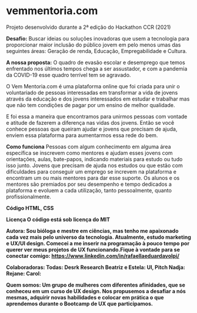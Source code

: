 # vemmentoria.com
Projeto desenvolvido durante a 2ª edição do Hackathon CCR (2021)

<b>Desafio:</b>
Buscar ideias ou soluções inovadoras que usem a tecnologia para proporcionar maior inclusão do público jovem em pelo menos umas das seguintes áreas:
Geração de renda, Educação, Empregabilidade e Cultura.

<b>A nossa proposta:</b>
O quadro de evasão escolar e desemprego que temos enfrentado nos últimos tempos chega a ser assustador, e com a pandemia da COVID-19 esse quadro terrível tem se agravado.

O Vem Mentoria.com é uma plataforma online que foi criada para unir o  voluntariado de pessoas interessadas em transformar a vida de jovens através da educação e dos jovens interessados em estudar e trabalhar mas que não tem condições de pagar por um ensino de melhor qualidade.

E foi essa a maneira que encontramos para unirmos pessoas com vontade e atitude de fazerem a diferença nas vidas dos jovens. Então se você conhece pessoas que queiram ajudar e jovens que precisam de ajuda, enviem essa plataforma para aumentarmos essa rede do bem.


<b>Como funciona</b>
Pessoas com algum conhecimento em alguma área específica se inscrevem como mentores e ajudam esses jovens com orientações, aulas, bate-papos, indicando materiais para estudo ou tudo isso junto.
Jovens que precisam de ajuda nos estudos ou que estão com dificuldades para conseguir um emprego se increvem na plataforma e encontram um ou mais mentores para dar esse suporte.
Os alunos e os mentores são premiados por seu desempenho e tempo dedicados a plataforma e evoluem a cada utilização, tanto pessoalmente, quanto profissionalmente.

<b>Código<b>
HTML, CSS

<b>Licença</b>
O código está sob licença do MIT

<b>Autora:</b>
Sou bióloga e mestre em ciências, mas tenho me apaixonado cada vez mais pelo universo da tecnologia. Atualmente, estudo marketing e UX/UI design. Comecei a me inserir na programação à pouco tempo por querer ver meus projetos de UX funcionando.Fique à vontade para se conectar comigo: https://www.linkedin.com/in/rafaellaeduardavolpi/

<b>Colaboradoras:</b>
Todas: Desrk Research
Beatriz e Estela: UI, Pitch
Nadja: 
Rejane:
Carol:

<b>Quem somos:</b>
Um grupo de mulheres com diferentes afinidades, que se conheceu em um curso de UX design. Nos propusemos a desafiar a nós mesmas, adquirir novas habilidades e colocar em prática o que aprendemos durante o Bootcamp de UX que participamos.
